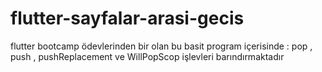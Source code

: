 # flutter-sayfalar-arasi-gecis
flutter bootcamp ödevlerinden bir olan bu basit program içerisinde : pop , push , pushReplacement ve WillPopScop işlevleri barındırmaktadır
